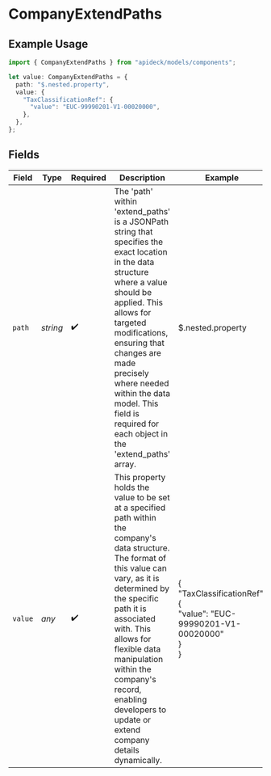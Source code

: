 # CompanyExtendPaths

## Example Usage

```typescript
import { CompanyExtendPaths } from "apideck/models/components";

let value: CompanyExtendPaths = {
  path: "$.nested.property",
  value: {
    "TaxClassificationRef": {
      "value": "EUC-99990201-V1-00020000",
    },
  },
};
```

## Fields

| Field                                                                                                                                                                                                                                                                                                                                            | Type                                                                                                                                                                                                                                                                                                                                             | Required                                                                                                                                                                                                                                                                                                                                         | Description                                                                                                                                                                                                                                                                                                                                      | Example                                                                                                                                                                                                                                                                                                                                          |
| ------------------------------------------------------------------------------------------------------------------------------------------------------------------------------------------------------------------------------------------------------------------------------------------------------------------------------------------------ | ------------------------------------------------------------------------------------------------------------------------------------------------------------------------------------------------------------------------------------------------------------------------------------------------------------------------------------------------ | ------------------------------------------------------------------------------------------------------------------------------------------------------------------------------------------------------------------------------------------------------------------------------------------------------------------------------------------------ | ------------------------------------------------------------------------------------------------------------------------------------------------------------------------------------------------------------------------------------------------------------------------------------------------------------------------------------------------ | ------------------------------------------------------------------------------------------------------------------------------------------------------------------------------------------------------------------------------------------------------------------------------------------------------------------------------------------------ |
| `path`                                                                                                                                                                                                                                                                                                                                           | *string*                                                                                                                                                                                                                                                                                                                                         | :heavy_check_mark:                                                                                                                                                                                                                                                                                                                               | The 'path' within 'extend_paths' is a JSONPath string that specifies the exact location in the data structure where a value should be applied. This allows for targeted modifications, ensuring that changes are made precisely where needed within the data model. This field is required for each object in the 'extend_paths' array.          | $.nested.property                                                                                                                                                                                                                                                                                                                                |
| `value`                                                                                                                                                                                                                                                                                                                                          | *any*                                                                                                                                                                                                                                                                                                                                            | :heavy_check_mark:                                                                                                                                                                                                                                                                                                                               | This property holds the value to be set at a specified path within the company's data structure. The format of this value can vary, as it is determined by the specific path it is associated with. This allows for flexible data manipulation within the company's record, enabling developers to update or extend company details dynamically. | {<br/>"TaxClassificationRef": {<br/>"value": "EUC-99990201-V1-00020000"<br/>}<br/>}                                                                                                                                                                                                                                                              |